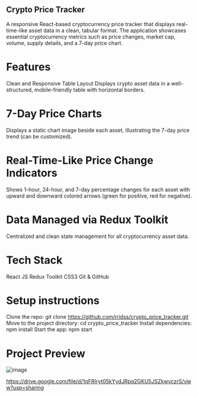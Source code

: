 ## Crypto Price Tracker
A responsive React-based cryptocurrency price tracker that displays real-time-like asset data in a clean, tabular format. The application showcases essential cryptocurrency metrics such as price changes, market cap, volume, supply details, and a 7-day price chart.
# Features
Clean and Responsive Table Layout
Displays crypto asset data in a well-structured, mobile-friendly table with horizontal borders.
# 7-Day Price Charts
Displays a static chart image beside each asset, illustrating the 7-day price trend (can be customized).
# Real-Time-Like Price Change Indicators
Shows 1-hour, 24-hour, and 7-day percentage changes for each asset with upward and downward colored arrows (green for positive, red for negative).
# Data Managed via Redux Toolkit
Centralized and clean state management for all cryptocurrency asset data.

# Tech Stack
React JS
Redux Toolkit
CSS3
Git & GitHub

# Setup instructions
Clone the repo:
git clone https://github.com/rridss/crypto_price_tracker.git
Move to the project directory:
cd crypto_price_tracker
Install dependencies:
npm install
Start the app:
npm start

# Project Preview
![image](https://github.com/user-attachments/assets/b1ff4949-f596-4dc4-a10f-7c7d92777ea7)

https://drive.google.com/file/d/1qFRIryt05kYydJRpq2GKU5JSZkwvczrS/view?usp=sharing










